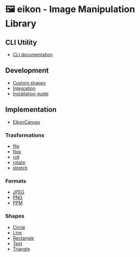 # 🖼️ eikon - Image Manipulation Library

## CLI Utility
- <a href="cli.md">CLI documentation</a>

## Development
- <a href="shapes/custom.md">Custom shapes</a>
- <a href="integration.md">Integration</a>
- <a href="installation.md">Installation guide</a>

## Implementation
- <a href="canvas.md">EikonCanvas</a>
### Trasformations
- <a href="effects/flip.md">flip</a>
- <a href="effects/flop.md">flop</a>
- <a href="effects/roll.md">roll</a>
- <a href="effects/rotate.md">rotate</a>
- <a href="effects/stretch.md">stretch</a>
### Formats
- <a href="formats/jpeg.md">JPEG</a>
- <a href="formats/png.md">PNG</a>
- <a href="formats/ppm.md">PPM</a>
### Shapes
- <a href="shapes/circle.md">Circle</a>
- <a href="shaeps/line.md">Line</a>
- <a href="shapes/rectangle.md">Rectangle</a>
- <a href="shapes/text.md">Text</a>
- <a href="shapes/triangle.md">Triangle</a>

